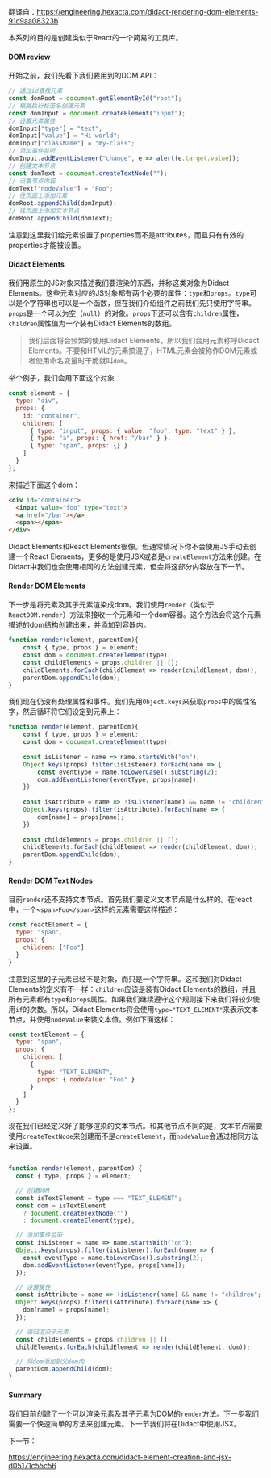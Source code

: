 翻译自：https://engineering.hexacta.com/didact-rendering-dom-elements-91c9aa08323b

本系列的目的是创建类似于React的一个简易的工具库。

#### DOM review

开始之前，我们先看下我们要用到的DOM API：

```javascript
// 通过id查找元素
const domRoot = document.getElementById("root");
// 根据执行标签名创建元素
const domInput = document.createElement("input");
// 设置元素属性
domInput["type"] = "text";
domInput["value"] = "Hi world";
domInput["className"] = "my-class";
// 添加事件监听
domInput.addEventListener("change", e => alert(e.target.value));
// 创建文本节点
const domText = document.createTextNode("");
// 设置节点内容
domText["nodeValue"] = "Foo";
// 往页面上添加元素
domRoot.appendChild(domInput);
// 往页面上添加文本节点
domRoot.appendChild(domText);
```

注意到这里我们给元素设置了properties而不是attributes，而且只有有效的properties才能被设置。

#### Didact Elements

我们用原生的JS对象来描述我们要渲染的东西，并称这类对象为Didact Elements。这些元素对应的JS对象都有两个必要的属性：`type`和`props`。`type`可以是个字符串也可以是一个函数，但在我们介绍组件之前我们先只使用字符串。`props`是一个可以为空（`null`）的对象。`props`下还可以含有`children`属性，`children`属性值为一个装有Didact Elements的数组。

> 我们后面将会频繁的使用Didact Elements，所以我们会用元素称呼Didact Elements。不要和HTML的元素搞混了，HTML元素会被称作DOM元素或者使用命名变量时干脆就叫`dom`。

举个例子，我们会用下面这个对象：

```javascript
const element = {
  type: "div",
  props: {
    id: "container",
    children: [
      { type: "input", props: { value: "foo", type: "text" } },
      { type: "a", props: { href: "/bar" } },
      { type: "span", props: {} }
    ]
  }
};
```

来描述下面这个dom：

```html
<div id="container">
  <input value="foo" type="text">
  <a href="/bar"></a>
  <span></span>
</div>
```

Didact Elements和React Elements很像。但通常情况下你不会使用JS手动去创建一个React Elements，更多的是使用JSX或者是`createElement`方法来创建。在Didact中我们也会使用相同的方法创建元素，但会将这部分内容放在下一节。

#### Render DOM Elements

下一步是将元素及其子元素渲染成dom。我们使用`render`（类似于`ReactDOM.render`）方法来接收一个元素和一个dom容器。这个方法会将这个元素描述的dom结构创建出来，并添加到容器内。

```javascript
function render(element, parentDom){
    const { type, props } = element;
    const dom = document.createElement(type);
    const childElements = props.children || [];
    childElements.forEach(childElement => render(childElement, dom));
    parentDom.appendChild(dom);
}
```

我们现在仍没有处理属性和事件。我们先用`Object.keys`来获取`props`中的属性名字，然后循环将它们设定到元素上：

```javascript
function render(element, parentDom){
    const { type, props } = element;
    const dom = document.createElement(type);
    
    const isListener = name => name.startsWith("on");
    Object.keys(props).filter(isListener).forEach(name => {
        const eventType = name.toLowerCase().substring(2);
        dom.addEventListener(eventType, props[name]);
    })
    
    const isAttribute = name => !isListener(name) && name != "children";
    Object.keys(props).filter(isAttribute).forEach(name => {
        dom[name] = props[name];
    })
    
    const childElements = props.children || [];
    childElements.forEach(childElement => render(childElement, dom));
    parentDom.appendChild(dom);
}
```

#### Render DOM Text Nodes

目前`render`还不支持文本节点。首先我们要定义文本节点是什么样的。在react中，一个`<span>Foo</span>`这样的元素需要这样描述：

```javascript
const reactElement = {
  type: "span",
  props: {
    children: ["Foo"]
  }
}
```

注意到这里的子元素已经不是对象，而只是一个字符串。这和我们对Didact Elements的定义有不一样：`children`应该是装有Didact Elements的数组，并且所有元素都有`type`和`props`属性。如果我们继续遵守这个规则接下来我们将较少使用`if`的次数。所以，Didact Elements将会使用`type="TEXT_ELEMENT"`来表示文本节点，并使用`nodeValue`来装文本值。例如下面这样：

```javascript
const textElement = {
  type: "span",
  props: {
    children: [
      {
        type: "TEXT_ELEMENT",
        props: { nodeValue: "Foo" }
      }
    ]
  }
};
```

现在我们已经定义好了能够渲染的文本节点。和其他节点不同的是，文本节点需要使用`createTextNode`来创建而不是`createElement`，而`nodeValue`会通过相同方法来设置。

```javascript

function render(element, parentDom) {
  const { type, props } = element;

  // 创建DOM
  const isTextElement = type === "TEXT_ELEMENT";
  const dom = isTextElement
    ? document.createTextNode("")
    : document.createElement(type);

  // 添加事件监听
  const isListener = name => name.startsWith("on");
  Object.keys(props).filter(isListener).forEach(name => {
    const eventType = name.toLowerCase().substring(2);
    dom.addEventListener(eventType, props[name]);
  });

  // 设置属性
  const isAttribute = name => !isListener(name) && name != "children";
  Object.keys(props).filter(isAttribute).forEach(name => {
    dom[name] = props[name];
  });

  // 递归渲染子元素
  const childElements = props.children || [];
  childElements.forEach(childElement => render(childElement, dom));

  // 将dom添加到父dom内
  parentDom.appendChild(dom);
}
```

#### Summary

我们目前创建了一个可以渲染元素及其子元素为DOM的`render`方法。下一步我们需要一个快速简单的方法来创建元素。下一节我们将在Didact中使用JSX。

下一节：

https://engineering.hexacta.com/didact-element-creation-and-jsx-d05171c55c56